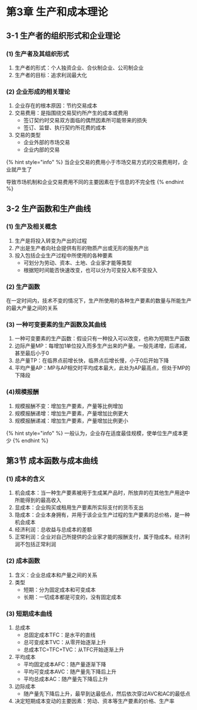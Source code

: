 # 第3章 生产和成本理论

## 3-1 生产者的组织形式和企业理论

### (1) 生产者及其组织形式

1. 生产者的形式：个人独资企业、合伙制企业、公司制企业
2. 生产者的目标：追求利润最大化

### (2) 企业形成的相关理论

1. 企业存在的根本原因：节约交易成本
2. 交易费用：是指围绕交易契约所产生的成本或费用
   * 签订契约时交易双方面临的偶然因素所可能带来的损失
   * 签订、监督、执行契约所花费的成本
3. 交易的类型
   * 企业外部的市场交易
   * 企业内部的交易

{% hint style="info" %}
当企业交易的费用小于市场交易方式的交易费用时，企业就产生了

导致市场机制和企业交易费用不同的主要因素在于信息的不完全性
{% endhint %}

## 3-2 生产函数和生产曲线

### (1) 生产及相关概念

1. 生产是将投入转变为产出的过程
2. 产出是生产者向社会提供有形的物质产出或无形的服务产出
3. 投入包括企业生产过程中所使用的各种要素
   * 可划分为劳动、资本、土地、企业家才能等类型
   * 根据短时间能否快速改变，也可以分为可变投入和不变投入

### (2) 生产函数

在一定时间内，技术不变的情况下，生产所使用的各种生产要素的数量与所能生产的最大产量之间的关系

### (3) 一种可变要素的生产函数及其曲线

1. 一种可变要素的生产函数：假设只有一种投入可以改变，也称为短期生产函数
2. 边际产量MP：每增加1单位投入而多生产出来的产量。一般先递增，后递减，甚至最后小于0
3. 总产量TP：在临界点前增长快，临界点后增长慢，小于0后开始下降
4. 平均产量AP：MP与AP相交时平均成本最大，此处为AP最高点，但处于MP的下降段

### (4)规模报酬

1. 规模报酬不变：增加生产要素，产量等比例增加
2. 规模报酬递增：增加生产要素，产量增加比例更大
3. 规模报酬递减：增加生产要素，产量增加比例更小

{% hint style="info" %}
一般认为，企业存在适度最佳规模，使单位生产成本更少
{% endhint %}

## 第3节 成本函数与成本曲线

### (1) 成本的含义

1. 机会成本：当一种生产要素被用于生成某产品时，所放弃的在其他生产用途中所能得到的最高收入
2. 显成本：企业购买或租用生产要素所实际支付的货币支出
3. 隐成本：企业本身拥有，并用于该企业生产过程的生产要素的总价格，是一种机会成本
4. 经济利润：总收益与总成本的差额
5. 正常利润：企业对自己所提供的企业家才能的报酬支付，属于隐成本。经济利润不包括正常利润

### (2) 成本函数

1. 含义：企业总成本和产量之间的关系
2. 类型
   * 短期：分为固定成本和可变成本
   * 长期：一切成本都是可变的，没有固定成本

### (3) 短期成本曲线

1. 总成本
   * 总固定成本TFC：是水平的直线
   * 总可变成本TVC：从零开始逐渐上升
   * 总成本TC=TFC+TVC：从TFC开始逐渐上升
2. 平均成本
   * 平均固定成本AFC：随产量逐渐下降
   * 平均可变成本AVC：随产量先下降后上升
   * 平均总成本AC：随产量先下降后上升
3. 边际成本
   * 随产量先下降后上升，最早到达最低点，然后依次穿过AVC和AC的最低点
4. 决定短期成本变动的主要因素：劳动、资本等生产要素的价格、生产率
